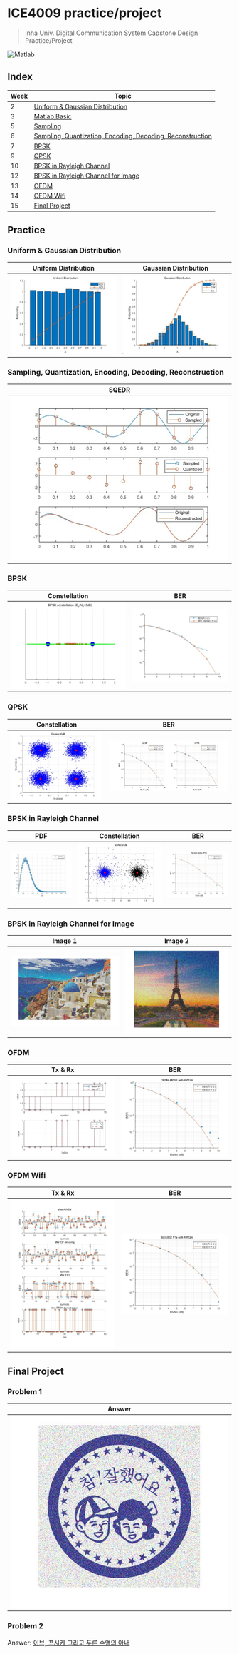# ICE4009 practice/project

> Inha Univ. Digital Communication System Capstone Design Practice/Project

![Matlab](https://img.shields.io/badge/matlab-R2022b-cb420f?logo=matlab&logoColor=white&style=for-the-badge)

## Index

| Week | Topic                                                                  |
| ---- | ---------------------------------------------------------------------- |
| 2    | [Uniform & Gaussian Distribution](./week02)                            |
| 3    | [Matlab Basic](./week03)                                               |
| 5    | [Sampling](./week05)                                                   |
| 6    | [Sampling, Quantization, Encoding, Decoding, Reconstruction](./week06) |
| 7    | [BPSK](./week07)                                                       |
| 9    | [QPSK](./week09)                                                       |
| 10   | [BPSK in Rayleigh Channel](./week10)                                   |
| 12   | [BPSK in Rayleigh Channel for Image](./week12)                         |
| 13   | [OFDM](./week14)                                                       |
| 14   | [OFDM Wifi](./week14)                                                  |
| 15   | [Final Project](./week15)                                              |

## Practice

### Uniform & Gaussian Distribution

| Uniform Distribution                    | Gaussian Distribution              |
| --------------------------------------- | ---------------------------------- |
| ![Uniform](./week02/uniform_n10000.jpg) | ![Gaussian](./week02/gaussian.jpg) |

### Sampling, Quantization, Encoding, Decoding, Reconstruction

| SQEDR                        |
| ---------------------------- |
| ![SQEDR](./week06/sqedr.jpg) |

### BPSK

| Constellation                       | BER                           |
| ----------------------------------- | ----------------------------- |
| ![Constellation](./week07/bpsk.jpg) | ![BER](./week07/bpsk_ber.jpg) |

### QPSK

| Constellation                            | BER                                     |
| ---------------------------------------- | --------------------------------------- |
| ![Constellation](./week09/qpsk_10db.jpg) | ![BER & SER](./week09/qpsk_ber_ser.jpg) |

### BPSK in Rayleigh Channel

| PDF                               | Constellation                                               | BER                                    |
| --------------------------------- | ----------------------------------------------------------- | -------------------------------------- |
| ![PDF](./week10/rayleigh_pdf.jpg) | ![Constellation](./week09/../week10/rayleigh_bpsk_20dB.jpg) | ![BER](./week10/rayleigh_bpsk_ber.jpg) |

### BPSK in Rayleigh Channel for Image

| Image 1                               | Image 2                              |
| ------------------------------------- | ------------------------------------ |
| ![Image 1](./week12/received_0dB.png) | ![Image 2](./week12/homework_y3.png) |

### OFDM

| Tx & Rx                           | BER                            |
| --------------------------------- | ------------------------------ |
| ![Tx Rx](./week13/ofdm_tx_rx.jpg) | ![BER](./week13/ofdm_awgn.jpg) |

### OFDM Wifi

| Tx & Rx                                | BER                                |
| -------------------------------------- | ---------------------------------- |
| ![Tx Rx](./week14/ofdm_wifi_tx_rx.jpg) | ![BER](./week14/ofdm_wifi_ber.jpg) |

## Final Project

### Problem 1

| Answer                           |
| -------------------------------- |
| ![Answer](./week15/project1.jpg) |

### Problem 2

Answer: [이브, 프시케 그리고 푸른 수염의 아내](https://youtu.be/eS-NAO3zmn4)
